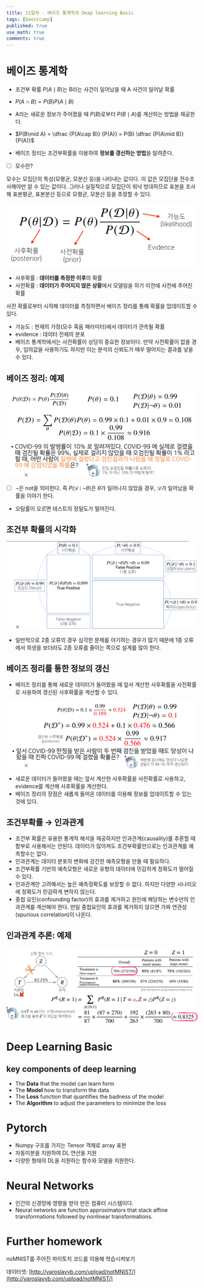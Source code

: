 ```yaml
---
title: 11일차 - 베이즈 통계학과 Deap learning Basic
tags: [boostcamp]
published: true
use_math: true
comments: true
---
```


# 베이즈 통계학

- 조건부 확률 $P(A\mid B)$는 B라는 사건이 일어났을 때 A 사건이 일어날 확률

- $P(A\cap B) = P(B)P(A\mid B)$

- A라는 새로운 정보가 주어졌을 때 $P(B)$로부터 $P(B\mid A)$를 계산하는 방법을 제공한다.

- $P(B\mid A) = \dfrac {P(A\cap B)} {P(A)} = P(B) \dfrac {P(A\mid B)} {P(A)}$

- 베이즈 정리는 조건부확률을 이용하여 **정보를 갱신하는 방법**을 알려준다.

- [ ]  모수란?

모수는 모집단의 특성(모평균, 모분산 등)을 나타내는 값이다. 이 값은 모집단을 전수조사해야만 알 수 있는 값이다. 그러나 실질적으로 모집단이 워낙 방대하므로 표본을 조사해 표본평균, 표본분산 등으로 모평균, 모분산 등을 추정할 수 있다.

![Untitled.png](/images/2021-02-02/25/Untitled.png)
- 사후확률 : **데이터를 측정한 이후**의 확률
- 사전확률 : **데이터가 주어지지 않은 상황**에서 모델링을 하기 이전에 사전에 주어진 확률

사전 확률로부터 시작해 데이터를 측정하면서 베이즈 정리를 통해 확률을 업데이트할 수 있다.

- 가능도 : 현재의 가정(모수 혹음 패러미터)에서 데이터가 관측될 확률
- evidence : 데이터 전체의 분포
- 베이즈 통계학에서는 사전확률이 상당히 중요한 정보이다. 만약 사전확률이 없을 경우, 임의값을 사용하기도 하지만 이는 분석의 신뢰도가 매우 떨어지는 결과를 낳을 수 있다.

## 베이즈 정리: 예제

![Untitled%201.png](/images/2021-02-02/25/Untitled%201.png)
- [ ]  $¬$은 not을 의미한다. 즉 $P(\mathscr D\mid ¬\theta)$은 $\theta$가 일어나지 않았을 경우, $\mathscr D$가 일어났을 확률을 이야기 한다.
- 오탐률이 오르면 테스트의 정밀도가 떨어진다.

## 조건부 확률의 시각화

![Untitled%202.png](/images/2021-02-02/25/Untitled%202.png)
- 일반적으로 2종 오류의 경우 심각한 문제를 야기하는 경우가 많기 때문에 1종 오류에서 희생을 보더라도 2종 오류를 줄이는 쪽으로 설계를 많이 한다.

## 베이즈 정리를 통한 정보의 갱신

- 베이즈 정리를 통해 새로운 데이터가 들어왔을 때 앞서 계산한 사후확률을 사전확률로 사용하여 갱신된 사후확률을 계산할 수 있다.

![Untitled%203.png](/images/2021-02-02/25/Untitled%203.png)
- 새로운 데이터가 들어왔을 때는 앞서 계산한 사후확률을 사전확률로 사용하고, evidence를 계산해 사후확률을 계산한다.
- 베이즈 정리의 장점은 새롭게 들어온 데이터를 이용해 정보를 업데이트할 수 있는 것에 있다.

## 조건부확률 → 인과관계

- 조건부 확률은 유용한 통계적 해석을 제공하지만 인과관계(causality)를 추론할 때 함부로 사용해서는 안된다. 데이터가 많아져도 조건부확률만으로는 인과관계를 예측할수는 없다.
- 인과관계는 데이터 분포의 변화에 강건한 예측모형을 만들 때 필요하다.
- 조건부확률 기반의 예측모형은 새로운 유형의 데이터에 민감하게 정확도가 떨어질 수 있다.
- 인과관계만 고려해서는 높은 예측정확도를 보장할 수 없다. 하지만 다양한 시나리오에 정확도가 민감하게 변하지 않는다.
- 중첩 요인(confounding factor)의 효과를 제거하고 원인에 해당하는 변수만의 인과관계를 계산해야 한다. 만일 중첩요인의 효과를 제거하지 않으면 가짜 연관성(spurious correlation)이 나온다.

## 인과관계 추론: 예제

![Untitled%204.png](/images/2021-02-02/25/Untitled%204.png)
# Deep Learning Basic

## key components of deep learning

- The **Data** that the model can learn form
- The **Model** how to transform the data
- The **Loss** function that quantifies the badness of the model
- The **Algorithm** to adjust the parameters to minimize the loss

# Pytorch

- Numpy 구조를 가지는 Tensor 객체로 array 표현
- 자동미분을 지원하여 DL 연산을 지원
- 다양한 형태의 DL을 지원하는 함수와 모델을 지원한다.

# Neural Networks

- 인간의 신경망에 영향을 받아 만든 컴퓨터 시스템이다.
- Neural networks are function approximators that stack affine transformations followed by nonlinear transformations.

# Further homework

noMNIST를 주어진 파이토치 코드를 이용해 학습시켜보기

데이터셋: [http://yaroslavvb.com/upload/notMNIST/](http://yaroslavvb.com/upload/notMNIST/)
